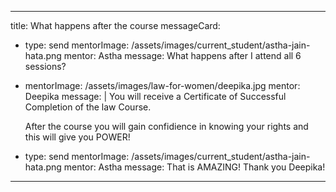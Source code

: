 ---

title: What happens after the course
messageCard:
  - type: send
    mentorImage: /assets/images/current_student/astha-jain-hata.png
    mentor: Astha
    message: What happens after I attend all 6 sessions?

  - mentorImage: /assets/images/law-for-women/deepika.jpg
    mentor: Deepika
    message: |
      You will receive a Certificate of Successful Completion of the law Course.
      
      After the course you will gain confidience in knowing your rights and this will give you POWER!

  - type: send
    mentorImage: /assets/images/current_student/astha-jain-hata.png
    mentor: Astha
    message: That is AMAZING! Thank you Deepika!
  

---
